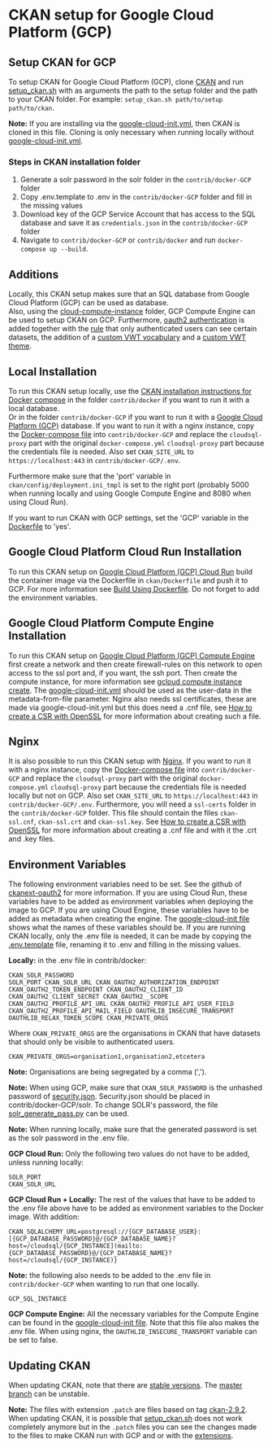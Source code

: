 # CKAN setup for Google Cloud Platform (GCP)

## Setup CKAN for GCP

To setup CKAN for Google Cloud Platform (GCP), clone [CKAN](https://github.com/ckan/ckan) and run [setup_ckan.sh](setup_ckan.sh) with as arguments the path to the setup folder and the path to your CKAN folder. For example:
```setup_ckan.sh path/to/setup path/to/ckan```.

**Note:** If you are installing via the [google-cloud-init.yml](ckan/docker-GCP/cloud-compute-instance/google-cloud-init.yml),
then CKAN is cloned in this file. Cloning is only necessary when running locally without
[google-cloud-init.yml](ckan/docker-GCP/cloud-compute-instance/google-cloud-init.yml).

### Steps in CKAN installation folder
1. Generate a solr password in the solr folder in the ```contrib/docker-GCP``` folder
2. Copy .env.template to .env in the ```contrib/docker-GCP``` folder and fill in the missing values
3. Download key of the GCP Service Account that has access to the SQL database and save it as 
```credentials.json``` in the ```contrib/docker-GCP``` folder
4. Navigate to ```contrib/docker-GCP``` or ```contrib/docker``` and run ```docker-compose up --build```.

## Additions

Locally, this CKAN setup makes sure that an SQL database from Google Cloud Platform (GCP) can be used as database.  
Also, using the [cloud-compute-instance](ckan/docker-GCP/cloud-compute-instance) folder, GCP Compute Engine can be
used to setup CKAN on GCP.
Furthermore, [oauth2 authentication](https://github.com/conwetlab/ckanext-oauth2) is added
together with the
[rule](ckan/ckan-extensions/ckanext-viewerpermissions)
that only authenticated users can see certain datasets, the addition
of a [custom VWT vocabulary](ckan/ckan-extensions/ckanext-custom_vocabulary) and a 
[custom VWT theme](ckan/ckan-extensions/ckanext-vwt_theme).

## Local Installation

To run this CKAN setup locally, use the [CKAN installation instructions
for Docker
compose](https://docs.ckan.org/en/2.8/maintaining/installing/install-from-docker-compose.html)
in the folder ```contrib/docker```
if you want to run it with a local database.  
Or in the folder ```contrib/docker-GCP```
if you want to run it with a [Google Cloud Platform
(GCP)](https://cloud.google.com) database. 
If you want to run it with a nginx instance, copy the [Docker-compose
file](ckan/docker-GCP/cloud-compute-instance/docker-compose.yml)
into ```contrib/docker-GCP``` and replace the ```cloudsql-proxy``` part with the original
```docker-compose.yml``` ```cloudsql-proxy``` part because the credentials file
is needed. Also set ```CKAN_SITE_URL``` to
```https://localhost:443``` in ```contrib/docker-GCP/.env```.

Furthermore make sure that the 'port' variable in
```ckan/config/deployment.ini_tmpl```
is set to the right port (probably 5000 when running locally and using
Google Compute Engine and 8080 when using Cloud Run).

If you want to run CKAN with GCP settings, set the 'GCP' variable in the
[Dockerfile](ckan/Dockerfile)
to 'yes'.

## Google Cloud Platform Cloud Run Installation

To run this CKAN setup on [Google Cloud Platform (GCP) Cloud
Run](https://cloud.google.com/run) build the container image via the Dockerfile in
```ckan/Dockerfile``` and push it to GCP. For more information see [Build Using
Dockerfile](https://cloud.google.com/cloud-build/docs/quickstart-build#build_using_dockerfile).
Do not forget to add the environment variables.

## Google Cloud Platform Compute Engine Installation

To run this CKAN setup on [Google Cloud Platform (GCP) Compute
Engine](https://cloud.google.com/compute) first create a network and
then create firewall-rules on this network to open access to the ssl
port and, if you want, the ssh port. Then create the compute instance,
for more information see [gcloud compute instance
create](https://cloud.google.com/sdk/gcloud/reference/compute/instances/create).
The
[google-cloud-init.yml](ckan/docker-GCP/cloud-compute-instance/google-cloud-init.yml)
should be used as the user-data in the metadata-from-file parameter.
Nginx also needs ssl certificates, these are made via
google-cloud-init.yml but this does need a .cnf file, see [How to create
a CSR with
OpenSSL](https://www.switch.ch/pki/manage/request/csr-openssl/) for more
information about creating such a file.

## Nginx

It is also possible to run this CKAN setup with
[Nginx](https://www.nginx.com/). If you want to run it with a nginx instance, 
copy the [Docker-compose
file](ckan/docker-GCP/cloud-compute-instance/docker-compose.yml)
into ```contrib/docker-GCP``` and replace the ```cloudsql-proxy``` part with the original
```docker-compose.yml``` ```cloudsql-proxy``` part because the credentials file
is needed locally but not on GCP. Also set ```CKAN_SITE_URL``` to
```https://localhost:443``` in ```contrib/docker-GCP/.env```.
Furthermore, you will need a ```ssl-certs``` folder in the ```contrib/docker-GCP```
folder. This file should contain the files ```ckan-ssl.cnf```, ```ckan-ssl.crt``` 
and ```ckan-ssl.key```. See [How to create
a CSR with
OpenSSL](https://www.switch.ch/pki/manage/request/csr-openssl/) for more
information about creating a .cnf file and with it the .crt and .key files.

## Environment Variables

The following environment variables need to be set. See the github of
[ckanext-oauth2](https://github.com/conwetlab/ckanext-oauth2/wiki/Activating-and-Installing)
for more information. If you are using Cloud Run, these variables have
to be added as environment variables when deploying the image to GCP. If
you are using Cloud Engine, these variables have to be added as metadata
when creating the engine. The [google-cloud-init
file](ckan/docker-GCP/cloud-compute-instance/google-cloud-init.yml)
shows what the names of these variables should be. If you are running
CKAN locally, only the .env file is needed, it can be made by copying
the
[.env.template](ckan/docker-GCP/.env.template)
file, renaming it to .env and filling in the missing values.

**Locally:** in the .env file in contrib/docker: 
~~~
CKAN_SOLR_PASSWORD
SOLR_PORT CKAN_SOLR_URL CKAN_OAUTH2_AUTHORIZATION_ENDPOINT
CKAN_OAUTH2_TOKEN_ENDPOINT CKAN_OAUTH2_CLIENT_ID
CKAN_OAUTH2_CLIENT_SECRET CKAN_OAUTH2__SCOPE
CKAN_OAUTH2_PROFILE_API_URL CKAN_OAUTH2_PROFILE_API_USER_FIELD
CKAN_OAUTH2_PROFILE_API_MAIL_FIELD OAUTHLIB_INSECURE_TRANSPORT
OAUTHLIB_RELAX_TOKEN_SCOPE CKAN_PRIVATE_ORGS
~~~

Where ```CKAN_PRIVATE_ORGS``` are the organisations in CKAN that have
datasets that should only be visible to authenticated users.
~~~
CKAN_PRIVATE_ORGS=organisation1,organisation2,etcetera
~~~

**Note:** Organisations are being segregated by a comma (',').

**Note:** When using GCP, make sure that ```CKAN_SOLR_PASSWORD``` is the
unhashed password of
[security.json](https://lucene.apache.org/solr/guide/6_6/basic-authentication-plugin.html).
Security.json should be placed in contrib/docker-GCP/solr. To change
SOLR's password, the file
[solr_generate_pass.py](ckan/docker-GCP/solr/solr_generate_pass.py)
can be used.

**Note:** When running locally, make sure that the generated password is
set as the solr password in the .env file.

**GCP Cloud Run:** Only the following two values do not have to be
added, unless running locally:
~~~
SOLR_PORT 
CKAN_SOLR_URL
~~~

**GCP Cloud Run + Locally:** The rest of the values that have to be
added to the .env file above have to be added as environment variables
to the Docker image. With addition:
~~~
CKAN_SQLALCHEMY_URL=postgresql://{GCP_DATABASE_USER}:[{GCP_DATABASE_PASSWORD}@/{GCP_DATABASE_NAME}?host=/cloudsql/{GCP_INSTANCE](mailto:{GCP_DATABASE_PASSWORD}@/{GCP_DATABASE_NAME}?host=/cloudsql/{GCP_INSTANCE)}
~~~

**Note:** the following also needs to be added to the .env file in
```contrib/docker-GCP``` when wanting to run that one locally.
~~~
GCP_SQL_INSTANCE
~~~

**GCP Compute Engine:** All the necessary variables for the Compute
Engine can be found in the [google-cloud-init
file](ckan/docker-GCP/cloud-compute-instance/google-cloud-init.yml).
Note that this file also makes the .env file. When using nginx, the
```OAUTHLIB_INSECURE_TRANSPORT``` variable can be set to false.

## Updating CKAN

When updating CKAN, note that there are [stable
versions](https://github.com/ckan/ckan/releases). The [master
branch](https://github.com/ckan/ckan) can be unstable.

**Note:** The files with extension ```.patch``` are files based on tag 
[ckan-2.9.2](https://github.com/ckan/ckan/tree/ckan-2.9.2). When updating CKAN, it is possible
that [setup_ckan.sh](setup_ckan.sh) does not work completely anymore but in the ```.patch```
files you can see the changes made to the files to make CKAN run with GCP and or with the 
[extensions](ckan/ckan-extensions).
